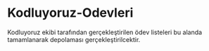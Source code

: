 # Kodluyoruz-Odevleri

Kodluyoruz ekibi tarafından gerçekleştirilen ödev listeleri bu alanda tamamlanarak depolaması gerçekleştirilcektir.
